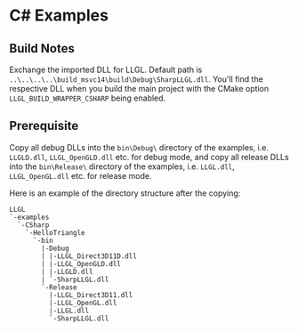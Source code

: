 
# C# Examples

## Build Notes

Exchange the imported DLL for LLGL. Default path is `..\..\..\..\build_msvc14\build\Debug\SharpLLGL.dll`. You'll find the respective DLL when you build the main project with the CMake option `LLGL_BUILD_WRAPPER_CSHARP` being enabled.

## Prerequisite

Copy all debug DLLs into the `bin\Debug\` directory of the examples, i.e. `LLGLD.dll`, `LLGL_OpenGLD.dll` etc. for debug mode, and copy all release DLLs into the `bin\Release\` directory of the examples, i.e. `LLGL.dll`, `LLGL_OpenGL.dll` etc. for release mode.

Here is an example of the directory structure after the copying:
```
LLGL
`-examples
  `-CSharp
    `-HelloTriangle
      `-bin
        |-Debug
        | |-LLGL_Direct3D11D.dll
        | |-LLGL_OpenGLD.dll
        | |-LLGLD.dll
        | `-SharpLLGL.dll
        `-Release
          |-LLGL_Direct3D11.dll
          |-LLGL_OpenGL.dll
          |-LLGL.dll
          `-SharpLLGL.dll
```

